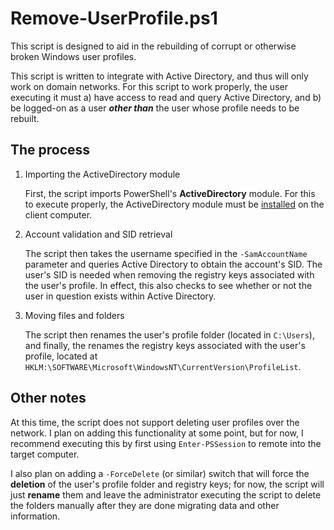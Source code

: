 # Remove-UserProfile.ps1

This script is designed to aid in the rebuilding of corrupt or otherwise broken Windows user profiles.

This script is written to integrate with Active Directory, and thus will only work on domain networks. For this script to work properly, the user executing it must a) have access to read and query Active Directory, and b) be logged-on as a user **_other than_** the user whose profile needs to be rebuilt.

## The process

1. Importing the ActiveDirectory module

   First, the script imports PowerShell's **ActiveDirectory** module. For this to execute properly, the ActiveDirectory module must be [installed](https://technet.microsoft.com/en-us/magazine/gg413289.aspx) on the client computer.

2. Account validation and SID retrieval

   The script then takes the username specified in the `-SamAccountName` parameter and queries Active Directory to obtain the account's SID. The user's SID is needed when removing the registry keys associated with the user's profile. In effect, this also checks to see whether or not the user in question exists within Active Directory.

3. Moving files and folders

   The script then renames the user's profile folder (located in `C:\Users`), and finally, the  renames the registry keys associated with the user's profile, located at `HKLM:\SOFTWARE\Microsoft\WindowsNT\CurrentVersion\ProfileList`.

## Other notes

At this time, the script does not support deleting user profiles over the network. I plan on adding this functionality at some point, but for now, I recommend executing this by first using `Enter-PSSession` to remote into the target computer.

I also plan on adding a `-ForceDelete` (or similar) switch that will force the **deletion** of the user's profile folder and registry keys; for now, the script will just **rename** them and leave the administrator executing the script to delete the folders manually after they are done migrating data and other information.
